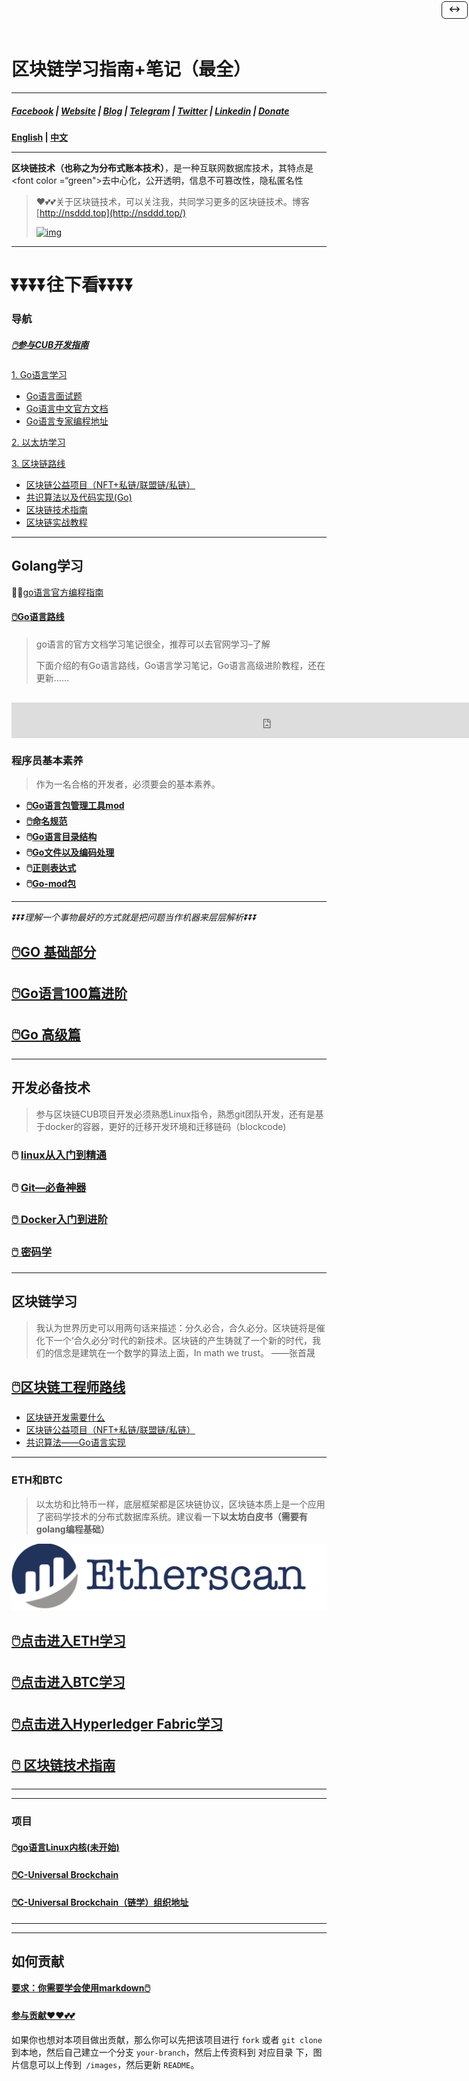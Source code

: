 # 区块链学习指南+笔记（最全）

------

##### [Facebook](https://www.facebook.com/profile.php?id=100034435372354) | [Website](https://telsacoin.io/) | [Blog](http://nsddd.top/) | [Telegram](https://t.me/smile3293172751) | [Twitter](https://twitter.com/xxw3293172751) | [Linkedin](https://www.linkedin.cn/injobs/in/xiongxinwei-xiong-7606a0227) | [Donate](https://liberapay.com/xiongxinwei/donate)

**[English](https://github.com/3293172751/Block_Chain/blob/master/readme_english.md) | [中文](https://github.com/3293172751/Block_Chain/blob/master/README.md)**

------

**区块链技术（也称之为分布式账本技术）**，是一种互联网数据库技术，其特点是<font color =“green">去中心化，公开透明，信息不可篡改性，隐私匿名性

> ❤️💕💕关于区块链技术，可以关注我，共同学习更多的区块链技术。博客[http://nsddd.top](http://nsddd.top/)
>
> [![img](assets/68747470733a2f2f77616b6174696d652e636f6d2f62616467652f757365722f63343435623363362d613262632d343361322d613234612d3038323861313732343462342f70726f6a6563742f37396366376631302d346636312d343262372d393261382d6466633731636239396634632e737667.svg+xml)](https://wakatime.com/@3293172751/projects/hngzsvjxqc?start=2022-03-30&end=2022-04-05)

------

# ⏬⏬⏬⏬**往下看**⏬⏬⏬⏬

### 导航

##### [🖱️参与CUB开发指南](https://github.com/3293172751/Block_Chain/blob/master/C_Universal_Brockchain/README.md)

[1. Go语言学习](https://github.com/3293172751/Block_Chain/blob/master/TOC.md)

- [Go语言面试题](https://www.topgoer.cn/docs/gomianshiti/mianshiti)
- [Go语言中文官方文档](http://word.topgoer.com/)
- [Go语言专家编程地址](http://wen.topgoer.com/docs/gozhuanjia/gogfjhk)

[2. 以太坊学习](https://github.com/3293172751/Block_Chain/blob/master/eth/TOC.md)

[3. 区块链路线](https://github.com/3293172751/Block_Chain/blob/master/route.md)

- [区块链公益项目（NFT+私链/联盟链/私链）](https://github.com/3293172751/Block_Chain/blob/master/区块链公益项目/README.md)
- [共识算法以及代码实现(Go)](https://github.com/3293172751/Block_Chain/blob/master/blockchain/README.md)
- [区块链技术指南](https://github.com/3293172751/Block_Chain/blob/master/chainbrock-learning/SUMMARY.md)
- [区块链实战教程](https://learnblockchain.cn/books/enterprise/)

------

## Golang学习

😶‍🌫️[go语言官方编程指南](https://golang.org/#)

#### [🖱️Go语言路线](https://github.com/3293172751/Block_Chain/blob/master/go_route.md)

> go语言的官方文档学习笔记很全，推荐可以去官网学习–了解
>
> 下面介绍的有Go语言路线，Go语言学习笔记，Go语言高级进阶教程，还在更新……

<details class="details-reset details-overlay details-overlay-dark" style="box-sizing: border-box; display: block; margin-top: 0px; margin-bottom: 16px;"><summary class="btn-sm btn position-absolute js-full-screen-render render-expand" aria-haspopup="dialog" role="button" style="box-sizing: border-box; display: inline-block; cursor: pointer; transition: color 80ms cubic-bezier(0.33, 1, 0.68, 1) 0s, background-color, box-shadow, border-color; position: absolute !important; padding: 3px 12px; font-size: 12px; font-weight: 500; line-height: 20px; white-space: nowrap; vertical-align: middle; user-select: none; border-width: 1px; border-style: solid; border-color: var(--color-btn-border); border-image: initial; border-radius: 6px; appearance: none; color: var(--color-btn-text); background-color: var(--color-btn-bg); box-shadow: var(--color-btn-shadow),var(--color-btn-inset-shadow); list-style: none; top: 2px; right: 2px;"><svg width="16" height="16" viewBox="0 0 16 16" fill="currentColor" class="octicon" style="display:inline-block;vertical-align:text-bottom"><path fill-rule="evenodd" d="M3.72 3.72a.75.75 0 011.06 1.06L2.56 7h10.88l-2.22-2.22a.75.75 0 011.06-1.06l3.5 3.5a.75.75 0 010 1.06l-3.5 3.5a.75.75 0 11-1.06-1.06l2.22-2.22H2.56l2.22 2.22a.75.75 0 11-1.06 1.06l-3.5-3.5a.75.75 0 010-1.06l3.5-3.5z"></path></svg></summary></details>

<iframe class="render-viewer" sandbox="allow-scripts allow-same-origin allow-top-navigation" src="https://viewscreen.githubusercontent.com/markdown/mermaid?color_mode=light&amp;azure_maps_enabled=true#405f988b-4f75-40dd-a54f-c66134733926" name="405f988b-4f75-40dd-a54f-c66134733926" data-content="{&quot;data&quot;:&quot;graph LR\n程序员基本素养 ==&amp;gt; Go基础篇 ==&amp;gt; Go进阶100篇 ==&amp;gt; Go高级篇章 \n&quot;}" style="box-sizing: border-box; display: block; width: 830px; height: 57px; border: 0px;"></iframe>

### 程序员基本素养

> 作为一名合格的开发者，必须要会的基本素养。

- **[🖱️Go语言包管理工具mod](https://github.com/3293172751/Block_Chain/blob/master/Gomd_super/mod.md)**
- **[🖱️命名规范](https://github.com/3293172751/Block_Chain/blob/master/Gomd_super/name.md)**
- **🖱️[Go语言目录结构](https://github.com/3293172751/Block_Chain/blob/master/Gomd_super/catalogue.md)**
- **🖱️[Go文件以及编码处理](https://github.com/3293172751/Block_Chain/blob/master/Gomd_super/go_file.md)**
- **🖱️[正则表达式](https://github.com/3293172751/Block_Chain/blob/master/Gomd_super/zhenze.md)**
- **🖱️[Go-mod包](https://github.com/3293172751/Block_Chain/blob/master/Gomd_super/go_mod.md)**

------

*⏬⏬⏬理解一个事物最好的方式就是把问题当作机器来层层解析⏬⏬⏬*

## [🖱️GO 基础部分](https://github.com/3293172751/Block_Chain/blob/master/TOC.md)

## [🖱️Go语言100篇进阶](https://github.com/3293172751/Block_Chain/blob/master/Gomd_super/README.md)

## [🖱️Go 高级篇](https://github.com/3293172751/Block_Chain/blob/master/Gomd_super/README.md)

------

## 开发必备技术

> 参与区块链CUB项目开发必须熟悉Linux指令，熟悉git团队开发，还有是基于docker的容器，更好的迁移开发环境和迁移链码（blockcode)

### 🖱️ [linux从入门到精通](https://github.com/3293172751/CS_COURSE/blob/master/linux/README.md)

### 🖱️ [Git—必备神器](https://github.com/3293172751/CS_COURSE/blob/master/Git/README.md)

### [🖱️ Docker入门到进阶](https://github.com/3293172751/Block_Chain/blob/master/docker/README.md)

### [🖱️ 密码学](https://github.com/3293172751/Block_Chain/blob/master/cryptology/README.md)

------

## 区块链学习

> 我认为世界历史可以用两句话来描述：分久必合，合久必分。区块链将是催化下一个‘合久必分’时代的新技术。区块链的产生铸就了一个新的时代，我们的信念是建筑在一个数学的算法上面，In math we trust。 ——张首晟

## [🖱️区块链工程师路线](https://github.com/3293172751/Block_Chain/blob/master/route.md)

- [区块链开发需要什么](https://github.com/3293172751/Block_Chain/blob/master/C_Universal_Brockchain\chain.md)
- [区块链公益项目（NFT+私链/联盟链/私链）](https://github.com/3293172751/Block_Chain/blob/master/区块链公益项目/README.md)
- [共识算法——Go语言实现](https://github.com/3293172751/Block_Chain/blob/master/blockchain/README.md)

------

### ETH和BTC

> 以太坊和比特币一样，底层框架都是区块链协议，区块链本质上是一个应用了密码学技术的分布式数据库系统。建议看一下**以太坊白皮书（需要有golang编程基础）**

[![image-20220630192622583](https://github.com/3293172751/Block_Chain/raw/master/assets/image-20220630192622583.png)](https://github.com/3293172751/Block_Chain/blob/master/assets/image-20220630192622583.png)

## [🖱️点击进入ETH学习](https://github.com/3293172751/Block_Chain/blob/master/eth/TOC.md)

## [🖱️点击进入BTC学习](https://github.com/3293172751/Block_Chain/blob/master/btc/TOC.md)

## [🖱️点击进入Hyperledger Fabric学习](https://github.com/3293172751/Block_Chain/blob/master/C_Universal_Brockchain/README.md)

## [🖱️ 区块链技术指南](https://github.com/3293172751/Block_Chain/blob/master/chainbrock-learning/SUMMARY.md)

------

------

### 项目

#### [🖱️go语言Linux内核(未开始)](https://github.com/3293172751/Block_Chain/blob/master)

#### [🖱️C-Universal Brockchain](https://github.com/3293172751/Block_Chain/blob/master/C_Universal_Brockchain/README.md)

#### [🖱️C-Universal Brockchain（链学）组织地址](https://github.com/C-UB)

------

------

## 如何贡献

[**要求：你需要学会使用markdown🖱️**](https://github.com/3293172751/CS_COURSE/blob/master/markdown/README.md)

#### [参与贡献❤️❤️💕💕](https://github.com/3293172751/Block_Chain/blob/master/Git/git-contributor.md)

如果你也想对本项目做出贡献，那么你可以先把该项目进行 `fork` 或者 `git clone` 到本地，然后自己建立一个分支 `your-branch`，然后上传资料到 对应目录 下，图片信息可以上传到` /images`，然后更新 `README`。
